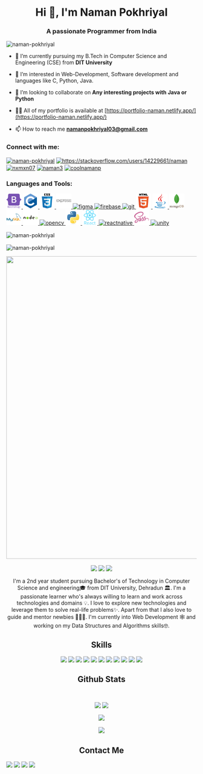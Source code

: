 <!-- <hr>

<p>&nbsp;<img align="center" src="https://github-readme-stats.vercel.app/api?username=Naman-pokhriyal&theme=dark&show_icons=true" alt="NamanPokhriyal" /></p>

 <h3 align="left"><b>My Badges: </b></h3>

<a href="https://dev.to/badge/hacktoberfest-2021" target="_blank">
<img src="https://res.cloudinary.com/practicaldev/image/fetch/s--1l8Lf2vD--/c_limit,f_auto,fl_progressive,q_80,w_180/https://dev-to-uploads.s3.amazonaws.com/uploads/badge/badge_image/131/hacktoberfest-2021-badge.png" width=100>
</a>

<h3 align="left"><b>Connect with me here:</b></h3>
<p align="left"> -->

<h1 align="center">Hi 👋, I'm Naman Pokhriyal</h1>
<h3 align="center">A passionate Programmer from India</h3>

<p align="left"> <img src="https://komarev.com/ghpvc/?username=naman-pokhriyal&label=Profile%20views&color=0e75b6&style=flat" alt="naman-pokhriyal" /> </p>

- 🔭 I’m currently pursuing my B.Tech in Computer Science and Engineering (CSE) from **DIT University**

- 👀 I’m interested in Web-Development, Software development and languages like C, Python, Java.

- 👯 I’m looking to collaborate on **Any interesting projects with Java or Python**

- 👨‍💻 All of my portfolio is available at [https://portfolio-naman.netlify.app/](https://portfolio-naman.netlify.app/)

- 📫 How to reach me **namanpokhriyal03@gmail.com**

<h3 align="left">Connect with me:</h3>
<p align="left">
<a href="https://linkedin.com/in/naman-pokhriyal" target="blank"><img align="center" src="https://raw.githubusercontent.com/rahuldkjain/github-profile-readme-generator/master/src/images/icons/Social/linked-in-alt.svg" alt="naman-pokhriyal" height="30" width="40" /></a>
<a href="https://stackoverflow.com/users/https://stackoverflow.com/users/14229661/naman" target="blank"><img align="center" src="https://raw.githubusercontent.com/rahuldkjain/github-profile-readme-generator/master/src/images/icons/Social/stack-overflow.svg" alt="https://stackoverflow.com/users/14229661/naman" height="30" width="40" /></a>
<a href="https://instagram.com/nxmxn07" target="blank"><img align="center" src="https://raw.githubusercontent.com/rahuldkjain/github-profile-readme-generator/master/src/images/icons/Social/instagram.svg" alt="nxmxn07" height="30" width="40" /></a>
<a href="https://www.codechef.com/users/naman3" target="blank"><img align="center" src="https://cdn.jsdelivr.net/npm/simple-icons@3.1.0/icons/codechef.svg" alt="naman3" height="30" width="40" /></a>
<a href="https://www.hackerrank.com/coolnamanp" target="blank"><img align="center" src="https://raw.githubusercontent.com/rahuldkjain/github-profile-readme-generator/master/src/images/icons/Social/hackerrank.svg" alt="coolnamanp" height="30" width="40" /></a>
</p>

<h3 align="left">Languages and Tools:</h3>
<p align="left"> <a href="https://getbootstrap.com" target="_blank" rel="noreferrer"> <img src="https://raw.githubusercontent.com/devicons/devicon/master/icons/bootstrap/bootstrap-plain-wordmark.svg" alt="bootstrap" width="40" height="40"/> </a> <a href="https://www.cprogramming.com/" target="_blank" rel="noreferrer"> <img src="https://raw.githubusercontent.com/devicons/devicon/master/icons/c/c-original.svg" alt="c" width="40" height="40"/> </a> <a href="https://www.w3schools.com/css/" target="_blank" rel="noreferrer"> <img src="https://raw.githubusercontent.com/devicons/devicon/master/icons/css3/css3-original-wordmark.svg" alt="css3" width="40" height="40"/> </a> <a href="https://expressjs.com" target="_blank" rel="noreferrer"> <img src="https://raw.githubusercontent.com/devicons/devicon/master/icons/express/express-original-wordmark.svg" alt="express" width="40" height="40"/> </a> <a href="https://www.figma.com/" target="_blank" rel="noreferrer"> <img src="https://www.vectorlogo.zone/logos/figma/figma-icon.svg" alt="figma" width="40" height="40"/> </a> <a href="https://firebase.google.com/" target="_blank" rel="noreferrer"> <img src="https://www.vectorlogo.zone/logos/firebase/firebase-icon.svg" alt="firebase" width="40" height="40"/> </a> <a href="https://git-scm.com/" target="_blank" rel="noreferrer"> <img src="https://www.vectorlogo.zone/logos/git-scm/git-scm-icon.svg" alt="git" width="40" height="40"/> </a> <a href="https://www.w3.org/html/" target="_blank" rel="noreferrer"> <img src="https://raw.githubusercontent.com/devicons/devicon/master/icons/html5/html5-original-wordmark.svg" alt="html5" width="40" height="40"/> </a> <a href="https://www.java.com" target="_blank" rel="noreferrer"> <img src="https://raw.githubusercontent.com/devicons/devicon/master/icons/java/java-original.svg" alt="java" width="40" height="40"/> </a> <a href="https://www.mongodb.com/" target="_blank" rel="noreferrer"> <img src="https://raw.githubusercontent.com/devicons/devicon/master/icons/mongodb/mongodb-original-wordmark.svg" alt="mongodb" width="40" height="40"/> </a> <a href="https://www.mysql.com/" target="_blank" rel="noreferrer"> <img src="https://raw.githubusercontent.com/devicons/devicon/master/icons/mysql/mysql-original-wordmark.svg" alt="mysql" width="40" height="40"/> </a> <a href="https://nodejs.org" target="_blank" rel="noreferrer"> <img src="https://raw.githubusercontent.com/devicons/devicon/master/icons/nodejs/nodejs-original-wordmark.svg" alt="nodejs" width="40" height="40"/> </a> <a href="https://opencv.org/" target="_blank" rel="noreferrer"> <img src="https://www.vectorlogo.zone/logos/opencv/opencv-icon.svg" alt="opencv" width="40" height="40"/> </a> <a href="https://www.python.org" target="_blank" rel="noreferrer"> <img src="https://raw.githubusercontent.com/devicons/devicon/master/icons/python/python-original.svg" alt="python" width="40" height="40"/> </a> <a href="https://reactjs.org/" target="_blank" rel="noreferrer"> <img src="https://raw.githubusercontent.com/devicons/devicon/master/icons/react/react-original-wordmark.svg" alt="react" width="40" height="40"/> </a> <a href="https://reactnative.dev/" target="_blank" rel="noreferrer"> <img src="https://reactnative.dev/img/header_logo.svg" alt="reactnative" width="40" height="40"/> </a> <a href="https://sass-lang.com" target="_blank" rel="noreferrer"> <img src="https://raw.githubusercontent.com/devicons/devicon/master/icons/sass/sass-original.svg" alt="sass" width="40" height="40"/> </a> <a href="https://unity.com/" target="_blank" rel="noreferrer"> <img src="https://www.vectorlogo.zone/logos/unity3d/unity3d-icon.svg" alt="unity" width="40" height="40"/> </a> </p>

<p><img align="center" src="https://github-readme-stats.vercel.app/api/top-langs?username=naman-pokhriyal&show_icons=true&locale=en&layout=compact" alt="naman-pokhriyal" /></p>

<p><img align="center" src="https://github-readme-streak-stats.herokuapp.com/?user=naman-pokhriyal&" alt="naman-pokhriyal" /></p>



<!DOCTYPE html>
<html lang="en">
<head>
    <meta charset="UTF-8">
    <meta http-equiv="X-UA-Compatible" content="IE=edge">
    <meta name="viewport" content="width=device-width, initial-scale=1.0">
    
</head>
<body>
    <p align="center">
 
</p align="center">
<img src="https://github.com/0xCipher-max/0xCipher-max/blob/main/images/Github-bg.png" width = "700px" height = "800px">

<p align="center">
 
 <img src="https://badges.pufler.dev/visits/0xCipher-max/0xCipher-max"/> 
 <!-- <img src="https://badges.pufler.dev/years/0xCipher-max"/> -->
 <img src="https://badges.pufler.dev/repos/0xCipher-max"/>
 <img src="https://badges.pufler.dev/commits/monthly/0xCipher-max" />

</p>

<p align="center">
  I'm a 2nd year student pursuing Bachelor's of Technology in Computer Science and engineering🎓 from DIT University, Dehradun 🏛. I'm a passionate learner who's always willing       to learn and work across technologies and domains 💡. I love to explore new technologies and leverage them to solve real-life problems✨. Apart from that I also love to guide and mentor newbies 👨🏻‍💻. I'm currently into Web Development 🕸️ and working on my Data Structures and Algorithms skills🤓.
</p>  

<h2 align="center">Skills</h2>

<p align="center">
 <img src="https://img.shields.io/badge/C-00599C?style=flat-square&logo=c&logoColor=white"/>

<img src="https://img.shields.io/badge/-C++-00599C?style=flat-square&logo=c"/>
<img src="https://img.shields.io/badge/-HTML5-E34F26?style=flat-square&logo=html5&logoColor=white"/>
<img src="https://img.shields.io/badge/-CSS3-1572B6?style=flat-square&logo=css3"/>
<img src="https://img.shields.io/badge/-Bootstrap-563D7C?style=flat-square&logo=bootstrap"/>
<!-- <img src="https://img.shields.io/badge/-Heroku-430098?style=flat-square&logo=heroku"/> -->
<img src="https://img.shields.io/badge/-JavaScript-black?style=flat-square&logo=javascript"/>
<img src="https://img.shields.io/badge/-Nodejs-black?style=flat-square&logo=Node.js"/>
<!-- <img src="https://img.shields.io/badge/-React-black?style=flat-square&logo=react"/> -->
<img src="https://img.shields.io/badge/-MongoDB-black?style=flat-square&logo=mongodb"/>
<img src="https://img.shields.io/badge/-MySQL-black?style=flat-square&logo=mysql"/>
<img src="https://img.shields.io/badge/-Git-black?style=flat-square&logo=git"/>
<img src="https://img.shields.io/badge/-GitHub-black?style=flat-square&logo=github"/>
</p>


<h2 align="center">
  Github Stats
</h2>
 
<br>

<p align = "center">
  <img  src = "https://github-readme-stats.vercel.app/api?username=0xCipher-max&show_icons=true&theme=radical&line_height=27">
  <img src = "https://github-readme-stats.vercel.app/api/top-langs/?username=0xCipher-max&hide=html,css,java,shaderlab,kotlin,hlsl&theme=radical">
</p>

<p align = "center">
 <img  src="https://github-readme-streak-stats.herokuapp.com/?user=0xCipher-max&show_icons=true&locale=en&layout=compact&theme=radical&line_height=0" />
</p> 

<p align = "center">
 <img src="https://activity-graph.herokuapp.com/graph?username=0xCipher-max&theme=redical">
</p> 

<h2 align="center">Contact Me</h2>

<p align="center">
  
<a href = "https://instagram.com/mr_rawat.__" target="_blank"><img src="https://img.shields.io/badge/-HimanshuRawat-purple?style=flat-circle&logo=instagram&logoColor=white"/></a>
<a href = "mailto: hr607656@gmail.com" target="_blank"><img src="https://img.shields.io/badge/-HimanshuRawat-c14438?style=flat-circle&logo=Gmail&logoColor=white"/></a>
<a href ="https://linkedin.com/in/himanshu-rawat0509" target="_blank"><img src="https://img.shields.io/badge/-HimanshuRawat-black?style=flat-circle&logo=Linkedin&logoColor=white"/></a>
<a href = "https://twitter.com/rawat__himanshu" target="_blank"><img src="https://img.shields.io/badge/-HimanshuRawat-blue?style=circle&logo=twitter&logoColor=white"/></a>

</p>

</body>
</html>
